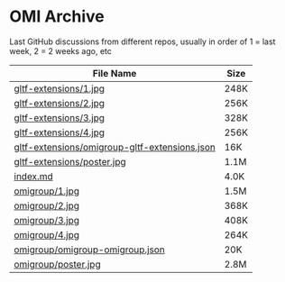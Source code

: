 # OMI Archive

Last GitHub discussions from different repos, usually in order of 1 = last week, 2 = 2 weeks ago, etc

| File Name | Size |
| --- | --- |
| [gltf-extensions/1.jpg](gltf-extensions/1.jpg) | 248K |
| [gltf-extensions/2.jpg](gltf-extensions/2.jpg) | 256K |
| [gltf-extensions/3.jpg](gltf-extensions/3.jpg) | 328K |
| [gltf-extensions/4.jpg](gltf-extensions/4.jpg) | 256K |
| [gltf-extensions/omigroup-gltf-extensions.json](gltf-extensions/omigroup-gltf-extensions.json) | 16K |
| [gltf-extensions/poster.jpg](gltf-extensions/poster.jpg) | 1.1M |
| [index.md](index.md) | 4.0K |
| [omigroup/1.jpg](omigroup/1.jpg) | 1.5M |
| [omigroup/2.jpg](omigroup/2.jpg) | 368K |
| [omigroup/3.jpg](omigroup/3.jpg) | 408K |
| [omigroup/4.jpg](omigroup/4.jpg) | 264K |
| [omigroup/omigroup-omigroup.json](omigroup/omigroup-omigroup.json) | 20K |
| [omigroup/poster.jpg](omigroup/poster.jpg) | 2.8M |
